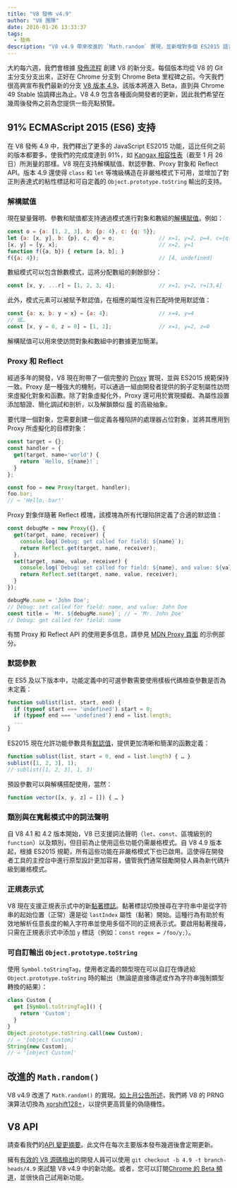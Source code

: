 ```yaml
---
title: "V8 發佈 v4.9"
author: "V8 團隊"
date: 2016-01-26 13:33:37
tags:
  - 發佈
description: "V8 v4.9 帶來改進的 `Math.random` 實現，並新增對多個 ES2015 語言功能的支持。"
---
```

大約每六週，我們會根據 [發佈流程](/docs/release-process) 創建 V8 的新分支。每個版本均從 V8 的 Git 主分支分支出來，正好在 Chrome 分支到 Chrome Beta 里程碑之前。今天我們很高興宣布我們最新的分支 [V8 版本 4.9](https://chromium.googlesource.com/v8/v8.git/+log/branch-heads/4.9)，該版本將進入 Beta，直到與 Chrome 49 Stable 協調釋出為止。V8 4.9 包含各種面向開發者的更新，因此我們希望在幾周後發佈之前為您提供一些亮點預覽。

<!--truncate-->
## 91% ECMAScript 2015 (ES6) 支持

在 V8 發佈 4.9 中，我們釋出了更多的 JavaScript ES2015 功能，這比任何之前的版本都要多，使我們的完成度達到 91%，如 [Kangax 相容性表](https://kangax.github.io/compat-table/es6/)（截至 1 月 26 日）所測量的那樣。V8 現在支持解構賦值、默認參數、Proxy 對象和 Reflect API。版本 4.9 還使得 `class` 和 `let` 等塊級構造在非嚴格模式下可用，並增加了對正則表達式的粘性標誌和可自定義的 `Object.prototype.toString` 輸出的支持。

### 解構賦值

現在變量聲明、參數和賦值都支持通過模式進行對象和數組的[解構賦值](https://developer.mozilla.org/en-US/docs/Web/JavaScript/Reference/Operators/Destructuring_assignment)。例如：

```js
const o = {a: [1, 2, 3], b: {p: 4}, c: {q: 5}};
let {a: [x, y], b: {p}, c, d} = o;              // x=1, y=2, p=4, c={q: 5}
[x, y] = [y, x];                                // x=2, y=1
function f({a, b}) { return [a, b]; }
f({a: 4});                                      // [4, undefined]
```

數組模式可以包含餘數模式，這將分配數組的剩餘部分：

```js
const [x, y, ...r] = [1, 2, 3, 4];              // x=1, y=2, r=[3,4]
```

此外，模式元素可以被賦予默認值，在相應的屬性沒有匹配時使用默認值：

```js
const {a: x, b: y = x} = {a: 4};                // x=4, y=4
// 或…
const [x, y = 0, z = 0] = [1, 2];               // x=1, y=2, z=0
```

解構賦值可以用來使訪問對象和數組中的數據更加簡潔。

### Proxy 和 Reflect

經過多年的開發，V8 現在附帶了一個完整的 [Proxy](https://developer.mozilla.org/en-US/docs/Web/JavaScript/Reference/Global_Objects/Proxy) 實現，並與 ES2015 規範保持一致。Proxy 是一種強大的機制，可以通過一組由開發者提供的鉤子定制屬性訪問來虛擬化對象和函數。除了對象虛擬化外，Proxy 還可用於實現攔截、為屬性設置添加驗證、簡化調試和剖析，以及解鎖類似 [膜](http://tvcutsem.github.io/js-membranes/) 的高級抽象。

要代理一個對象，您需要創建一個定義各種陷阱的處理器占位對象，並將其應用到 Proxy 所虛擬化的目標對象：

```js
const target = {};
const handler = {
  get(target, name='world') {
    return `Hello, ${name}!`;
  }
};

const foo = new Proxy(target, handler);
foo.bar;
// → 'Hello, bar!'
```

Proxy 對象伴隨著 Reflect 模塊，該模塊為所有代理陷阱定義了合適的默認值：

```js
const debugMe = new Proxy({}, {
  get(target, name, receiver) {
    console.log(`Debug: get called for field: ${name}`);
    return Reflect.get(target, name, receiver);
  },
  set(target, name, value, receiver) {
    console.log(`Debug: set called for field: ${name}, and value: ${value}`);
    return Reflect.set(target, name, value, receiver);
  }
});

debugMe.name = 'John Doe';
// Debug: set called for field: name, and value: John Doe
const title = `Mr. ${debugMe.name}`; // → 'Mr. John Doe'
// Debug: get called for field: name
```

有關 Proxy 和 Reflect API 的使用更多信息，請參見 [MDN Proxy 頁面](https://developer.mozilla.org/en-US/docs/Web/JavaScript/Reference/Global_Objects/Proxy#Examples) 的示例部分。

### 默認參數

在 ES5 及以下版本中，功能定義中的可選參數需要使用樣板代碼檢查參數是否為未定義：

```js
function sublist(list, start, end) {
  if (typeof start === 'undefined') start = 0;
  if (typeof end === 'undefined') end = list.length;
  ...
}
```

ES2015 現在允許功能參數具有[默認值](https://developer.mozilla.org/en-US/docs/Web/JavaScript/Reference/Functions/Default_parameters)，提供更加清晰和簡潔的函數定義：

```js
function sublist(list, start = 0, end = list.length) { … }
sublist([1, 2, 3], 1);
// sublist([1, 2, 3], 1, 3)
```

預設參數可以與解構搭配使用，當然：

```js
function vector([x, y, z] = []) { … }
```

### 類別與在寬鬆模式中的詞法聲明

自 V8 4.1 和 4.2 版本開始，V8 已支援詞法聲明（`let`、`const`、區塊級別的 `function`）以及類別，但目前為止使用這些功能仍需嚴格模式。自 V8 4.9 版本起，根據 ES2015 規範，所有這些功能在非嚴格模式下也已啟用。這使得在開發者工具的主控台中進行原型設計更加容易，儘管我們通常鼓勵開發人員為新代碼升級到嚴格模式。

### 正規表示式

V8 現在支援正規表示式中的新[黏著標誌](https://developer.mozilla.org/en-US/docs/Web/JavaScript/Reference/Global_Objects/RegExp/sticky)。黏著標誌切換搜尋在字符串中是從字符串的起始位置（正常）還是從 `lastIndex` 屬性（黏著）開始。這種行為有助於有效地解析任意長度的輸入字符串並使用多個不同的正規表示式。要啟用黏著搜尋，只需在正規表示式中添加 `y` 標誌（例如：`const regex = /foo/y;`）。

### 可自訂輸出 `Object.prototype.toString`

使用 `Symbol.toStringTag`，使用者定義的類型現在可以自訂在傳遞給 `Object.prototype.toString` 時的輸出（無論是直接傳遞或作為字符串強制類型轉換的結果）：

```js
class Custom {
  get [Symbol.toStringTag]() {
    return 'Custom';
  }
}
Object.prototype.toString.call(new Custom);
// → '[object Custom]'
String(new Custom);
// → '[object Custom]'
```

## 改進的 `Math.random()`

V8 v4.9 改進了 `Math.random()` 的實現。[如上月公告所述](/blog/math-random)，我們將 V8 的 PRNG 演算法切換為 [xorshift128+](http://vigna.di.unimi.it/ftp/papers/xorshiftplus.pdf)，以提供更高質量的偽隨機性。

## V8 API

請查看我們的[API 變更摘要](https://docs.google.com/document/d/1g8JFi8T_oAE_7uAri7Njtig7fKaPDfotU6huOa1alds/edit)。此文件在每次主要版本發布幾週後會定期更新。

擁有[有效的 V8 源碼檢出](https://v8.dev/docs/source-code#using-git)的開發人員可以使用 `git checkout -b 4.9 -t branch-heads/4.9` 來試驗 V8 v4.9 中的新功能。或者，您可以訂閱[Chrome 的 Beta 頻道](https://www.google.com/chrome/browser/beta.html)，並很快自己試用新功能。
